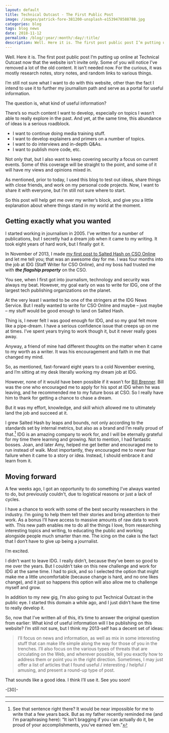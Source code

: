 ```yaml
---
layout: default
title: Technical Outcast - The First Public Post
image: /images/patrick-fore-381200-unsplash-e1539478588788.jpg
categories: blog
tags: blog news
date: 2018-11-12
permalink: /blog/:year/:month/:day/:title/
description: Well. Here it is. The first post public post I’m putting up online at Technical Outcast now that the website isn’t invite only.
---
```


Well. Here it is. The first post public post I’m putting up online at Technical Outcast now that the website isn’t invite only. Some of you will notice I’ve removed a lot of the old content. It isn’t needed now. For the curious, it was mostly research notes, story notes, and random links to various things.

I’m still not sure what I want to do with this website, other than the fact I intend to use it to further my journalism path and serve as a portal for useful information.

The question is, what kind of useful information?

There’s so much content I want to develop, especially on topics I wasn’t able to really explore in the past. And yet, at the same time, this abundance of ideas is a serious roadblock.

* I want to continue doing media training stuff.
* I want to develop explainers and primers on a number of topics.
* I want to do interviews and in-depth Q&As.
* I want to publish more code, etc.

Not only that, but I also want to keep covering security a focus on current events. Some of this coverage will be straight to the point, and some of it will have my views and opinions mixed in.

As mentioned, prior to today, I used this blog to test out ideas, share things with close friends, and work on my personal code projects. Now, I want to share it with everyone, but I’m still not sure where to start.

So this post will help get me over my writer’s block, and give you a little explanation about where things stand in my world at the moment.

## Getting exactly what you wanted

I started working in journalism in 2005. I’ve written for a number of publications, but I secretly had a dream job when it came to my writing. It took eight years of hard work, but I finally got it.

In November of 2013, I made [my first post to Salted Hash on CSO Online][1] and let me tell you; that was an awesome day for me. I was four months into the job at IDG (Staff Writer for CSO Online), and my boss had trusted me with _**the flagship property**_ on the CSO.

You see, when I first got into journalism, technology and security was always my beat. However, my goal early on was to write for IDG, one of the largest tech publishing organizations on the planet.

At the very least I wanted to be one of the stringers at the IDG News Service. But I really wanted to write for CSO Online and maybe – just maybe – my stuff would be good enough to land on Salted Hash.

Thing is, I never felt I was good enough for IDG, and so my goal felt more like a pipe-dream. I have a serious confidence issue that creeps up on me at times. I’ve spent years trying to work though it, but it never really goes away.

Anyway, a friend of mine had different thoughts on the matter when it came to my worth as a writer. It was his encouragement and faith in me that changed my mind.

So, as mentioned, fast-forward eight years to a cold November evening, and I’m sitting at my desk literally working my dream job at IDG.

However, none of it would have been possible if it wasn’t for [Bill Brenner][2]. Bill was the one who encouraged me to apply for his spot at IDG when he was leaving, and he recommended me to my future boss at CSO. So I really have him to thank for getting a chance to chase a dream.

But it was my effort, knowledge, and skill which allowed me to ultimately land the job and succeed at it.

I grew Salted Hash by leaps and bounds, not only according to the standards set by internal metrics, but also as a brand and I’m really proud of that.[^1] IDG is an amazing company to work for, and I will be eternally grateful for my time there learning and growing. Not to mention, I had fantastic bosses. Joan, and later Amy, helped me get better and encouraged me to run instead of walk. Most importantly, they encouraged me to never fear failure when it came to a story or idea. Instead, I should embrace it and learn from it.

## Moving forward

A few weeks ago, I got an opportunity to do something I’ve always wanted to do, but previously couldn’t, due to logistical reasons or just a lack of cycles.

I have a chance to work with some of the best security researchers in the industry. I’m going to help them tell their stories and bring attention to their work. As a bonus I’ll have access to massive amounts of raw data to work with. This new path enables me to do all the things I love, from researching interesting topics and writing, to educating the public and working alongside people much smarter than me. The icing on the cake is the fact that I don’t have to give up being a journalist.

I’m excited.

I didn’t want to leave IDG. I really didn’t, because they’ve been so good to me over the years. But I couldn’t take on this new challenge and work for IDG at the same time. I had to pick, and so I selected the option that might make me a little uncomfortable (because change is hard, and no one likes change), and it just so happens this option will also allow me to challenge myself and grow.

In addition to my new gig, I’m also going to put Technical Outcast in the public eye. I started this domain a while ago, and I just didn’t have the time to really develop it.

So, now that I’ve written all of this, it’s time to answer the original question from earlier: What kind of useful information will I be publishing on this website? I’m still not sure, but I think my 2013-self has a decent set of ideas:

>I’ll focus on news and information, as well as mix in some interesting stuff that can make life simple along the way for those of you in the trenches. I’ll also focus on the various types of threats that are circulating on the Web, and wherever possible, tell you exactly how to address them or point you in the right direction. Sometimes, I may just offer a list of articles that I found useful / interesting / helpful / amusing, and present a round-up type of post.

That sounds like a good idea. I think I’ll use it. See you soon!

-[30]-

---


[1]: https://web.archive.org/web/20160401205308/https://www.csoonline.com/article/2136955/network-security/welcome-to-salted-hash-3-0.html

[2]: https://twitter.com/BillBrenner70

[^1]: See that sentence right there? It would be near impossible for me to write that a few years back. But as my father recently reminded me (and I’m paraphrasing here): “It isn’t bragging if you can actually do it, be proud of your accomplishments, you’ve earned ’em.”
